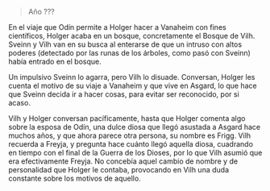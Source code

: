 > Año ???

En el viaje que Odín permite a Holger hacer a Vanaheim con fines científicos, Holger acaba en un bosque, concretamente el Bosque de Vilh. Sveinn y Vilh van en su busca al enterarse de que un intruso con altos poderes (detectado por las runas de los árboles, como pasó con Sveinn) había entrado en el bosque.

Un impulsivo Sveinn lo agarra, pero Vilh lo disuade. Conversan, Holger les cuenta el motivo de su viaje a Vanaheim y que vive en Asgard, lo que hace que Sveinn decida ir a hacer cosas, para evitar ser reconocido, por si acaso.

Vilh y Holger conversan pacíficamente, hasta que Holger comenta algo sobre la esposa de Odín, una dulce diosa que llegó asustada a Asgard hace muchos años, y que ahora parece otra persona, su nombre es Frigg. Vilh recuerda a Freyja, y pregunta hace cuánto llegó aquella diosa, cuadrando en tiempo con el final de la Guerra de los Dioses, por lo que Vilh asumió que era efectivamente Freyja. No concebía aquel cambio de nombre y de personalidad que Holger le contaba, provocando en Vilh una duda constante sobre los motivos de aquello.
